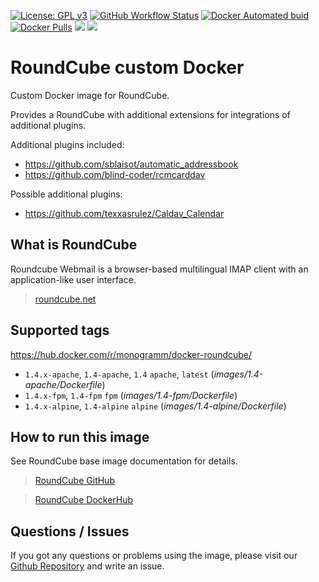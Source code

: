 [![License: GPL v3][uri_license_image]][uri_license]
[![GitHub Workflow Status](https://img.shields.io/github/workflow/status/Monogramm/docker-roundcube/Docker%20Image%20CI)](https://github.com/Monogramm/docker-roundcube)
[![Docker Automated buid](https://img.shields.io/docker/cloud/build/monogramm/docker-roundcube.svg)](https://hub.docker.com/r/monogramm/docker-roundcube/)
[![Docker Pulls](https://img.shields.io/docker/pulls/monogramm/docker-roundcube.svg)](https://hub.docker.com/r/monogramm/docker-roundcube/)
[![](https://images.microbadger.com/badges/version/monogramm/docker-roundcube.svg)](https://microbadger.com/images/monogramm/docker-roundcube)
[![](https://images.microbadger.com/badges/image/monogramm/docker-roundcube.svg)](https://microbadger.com/images/monogramm/docker-roundcube)

# RoundCube custom Docker

Custom Docker image for RoundCube.

Provides a RoundCube with additional extensions for integrations of additional plugins.

Additional plugins included:

-   <https://github.com/sblaisot/automatic_addressbook>
-   <https://github.com/blind-coder/rcmcarddav>

Possible additional plugins:

-   <https://github.com/texxasrulez/Caldav_Calendar>

## What is RoundCube

Roundcube Webmail is a browser-based multilingual IMAP client with an application-like user interface.

> [roundcube.net](https://roundcube.net/)

## Supported tags

<https://hub.docker.com/r/monogramm/docker-roundcube/>

-   `1.4.x-apache`, `1.4-apache`, `1.4` `apache`, `latest` (_images/1.4-apache/Dockerfile_)
-   `1.4.x-fpm`, `1.4-fpm` `fpm` (_images/1.4-fpm/Dockerfile_)
-   `1.4.x-alpine`, `1.4-alpine` `alpine` (_images/1.4-alpine/Dockerfile_)

## How to run this image

See RoundCube base image documentation for details.

> [RoundCube GitHub](https://github.com/roundcube/roundcubemail-docker)

> [RoundCube DockerHub](https://hub.docker.com/r/roundcube/roundcubemail/)

## Questions / Issues

If you got any questions or problems using the image, please visit our [Github Repository](https://github.com/Monogramm/docker-roundcube) and write an issue.

[uri_license]: http://www.gnu.org/licenses/gpl.html

[uri_license_image]: https://img.shields.io/badge/License-GPL%20v3-blue.svg
